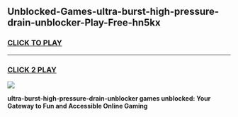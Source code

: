 
## Unblocked-Games-ultra-burst-high-pressure-drain-unblocker-Play-Free-hn5kx
<h3>
<a href="https://premium76.site?title=ultra-burst-high-pressure-drain-unblocker&ref=20M">CLICK TO PLAY</a></h3>
<hr>

<h3>
<a href="https://premium76.site?title=ultra-burst-high-pressure-drain-unblocker&ref=20M">CLICK 2 PLAY</a>
  
</h3>

<a href="https://premium76.site?title=ultra-burst-high-pressure-drain-unblocker&ref=19M"><img src="https://clearcache.store/games.png"></a>


**ultra-burst-high-pressure-drain-unblocker games unblocked: Your Gateway to Fun and Accessible Online Gaming**
